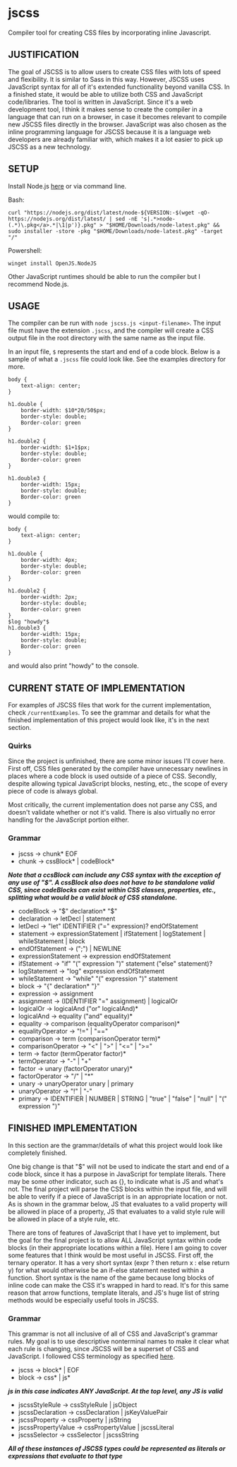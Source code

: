 # jscss

Compiler tool for creating CSS files by incorporating inline Javascript.

## JUSTIFICATION

The goal of JSCSS is to allow users to create CSS files with lots of speed and flexibility. It is similar to Sass in this way. However, JSCSS uses JavaScript syntax for all of it's extended functionality beyond vanilla CSS. In a finished state, it would be able to utilize both CSS and JavaScript code/libraries. The tool is written in JavaScript. Since it's a web development tool, I think it makes sense to create the compiler in a language that can run on a browser, in case it becomes relevant to compile new JSCSS files directly in the browser. JavaScript was also chosen as the inline programming language for JSCSS because it is a language web developers are already familiar with, which makes it a lot easier to pick up JSCSS as a new technology.

## SETUP

Install Node.js [here](https://nodejs.org/en/download/) or via command line.

  Bash: 
  ```
  curl "https://nodejs.org/dist/latest/node-${VERSION:-$(wget -qO- https://nodejs.org/dist/latest/ | sed -nE 's|.*>node-(.*)\.pkg</a>.*|\1|p')}.pkg" > "$HOME/Downloads/node-latest.pkg" && sudo installer -store -pkg "$HOME/Downloads/node-latest.pkg" -target "/"
  ```
  Powershell: 
  ```
  winget install OpenJS.NodeJS
  ```

Other JavaScript runtimes should be able to run the compiler but I recommend Node.js.

## USAGE

The compiler can be run with `node jscss.js <input-filename>`.
The input file must have the extension `.jscss`, and the compiler will create a CSS output file in the root directory with the same name as the input file. 

In an input file, `$` represents the start and end of a code block. Below is a sample of what a `.jscss` file could look like. See the examples directory for more.
```
body {
    text-align: center;
}
    
h1.double {
    border-width: $10*20/50$px;
    border-style: double;
    Border-color: green
}
    
h1.double2 {
    border-width: $1+1$px;
    border-style: double;
    Border-color: green
}

h1.double3 {
    border-width: 15px;
    border-style: double;
    Border-color: green
}
```

would compile to:

```
body {
    text-align: center;
}
    
h1.double {
    border-width: 4px;
    border-style: double;
    Border-color: green
}
    
h1.double2 {
    border-width: 2px;
    border-style: double;
    Border-color: green
}
$log "howdy"$
h1.double3 {
    border-width: 15px;
    border-style: double;
    Border-color: green
}
```

and would also print "howdy" to the console.

## CURRENT STATE OF IMPLEMENTATION

For examples of JSCSS files that work for the current implementation, check `/currentExamples`. To see the grammar and details for what the finished implementation of this project would look like, it's in the next section.

### Quirks

Since the project is unfinished, there are some minor issues I'll cover here. First off, CSS files generated by the compiler have unnecessary newlines in places where a code block is used outside of a piece of CSS. Secondly, despite allowing typical JavaScript blocks, nesting, etc., the scope of every piece of code is always global. 

Most critically, the current implementation does not parse any CSS, and doesn't validate whether or not it's valid. There is also virtually no error handling for the JavaScript portion either.

### Grammar

- jscss -> chunk* EOF
- chunk -> cssBlock* | codeBlock*

***Note that a ccsBlock can include any CSS syntax with the exception of any use of "$". A cssBlock also does not have to be standalone valid CSS, since codeBlocks can exist within CSS classes, properties, etc., splitting what would be a valid block of CSS standalone.***

- codeBlock -> "$" declaration* "$"
- declaration -> letDecl | statement
- letDecl -> "let" IDENTIFIER ("=" expression)? endOfStatement
- statement -> expressionStatement | ifStatement | logStatement | whileStatement | block
- endOfStatement -> (";") | NEWLINE
- expressionStatement -> expression endOfStatement
- ifStatement -> "if" "(" expression ")" statement ("else" statement)?
- logStatement -> "log" expression endOfStatement
- whileStatement -> "while" "(" expression ")" statement
- block -> "{" declaration* "}"
- expression -> assignment
- assignment -> (IDENTIFIER "=" assignment) | logicalOr
- logicalOr -> logicalAnd ("or" logicalAnd)*
- logicalAnd -> equality ("and" equality)*
- equality -> comparison (equalityOperator comparison)*
- equalityOperator -> "!=" | "=="
- comparison -> term (comparisonOperator term)*
- comparisonOperator -> "<" | ">" | "<=" | ">="
- term -> factor (termOperator factor)*
- termOperator -> "-" | "+"
- factor -> unary (factorOperator unary)*
- factorOperator -> "/" | "*"
- unary -> unaryOperator unary | primary
- unaryOperator -> "!" | "-"
- primary -> IDENTIFIER | NUMBER | STRING | "true" | "false" | "null" | "(" expression ")"

## FINISHED IMPLEMENTATION

In this section are the grammar/details of what this project would look like completely finished.

One big change is that "$" will not be used to indicate the start and end of a code block, since it has a purpose in JavaScript for template literals. There may be some other indicator, such as {}, to indicate what is JS and what's not. The final project will parse the CSS blocks within the input file, and will be able to verify if a piece of JavaScript is in an appropriate location or not. As is shown in the grammar below, JS that evaluates to a valid property will be allowed in place of a property, JS that evaluates to a valid style rule will be allowed in place of a style rule, etc.

There are tons of features of JavaScript that I have yet to implement, but the goal for the final project is to allow ALL JavaScript syntax within code blocks (in their appropriate locations within a file). Here I am going to cover some features that I think would be most useful in JSCSS. First off, the ternary operator. It has a very short syntax (expr ? then return x : else return y) for what would otherwise be an if-else statement nested within a function. Short syntax is the name of the game because long blocks of inline code can make the CSS it's wrapped in hard to read. It's for this same reason that arrow functions, template literals, and JS's huge list of string methods would be especially useful tools in JSCSS.

### Grammar

This grammar is not all inclusive of all of CSS and JavaScript's grammar rules. My goal is to use descriptive nonterminal names to make it clear what each rule is changing, since JSCSS will be a superset of CSS and JavaScript. I followed CSS terminology as specified [here](https://www.impressivewebs.com/css-terms-definitions/).

- jscss -> block* | EOF
- block -> css* | js*

***js in this case indicates ANY JavaScript. At the top level, any JS is valid***

- jscssStyleRule -> cssStyleRule | jsObject
- jscssDeclaration -> cssDeclaration | jsKeyValuePair
- jscssProperty -> cssProperty | jsString
- jscssPropertyValue -> cssPropertyValue | jscssLiteral
- jscssSelector -> cssSelector | jscssString

***All of these instances of JSCSS types could be represented as literals or expressions that evaluate to that type***
